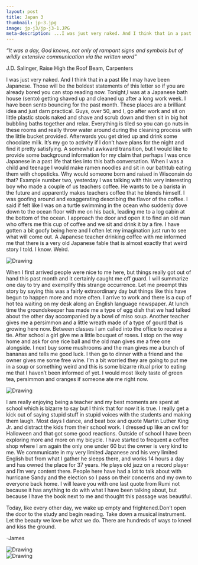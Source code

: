 ```yaml
---
layout: post
title: Japan 3
thumbnail: jp-3.jpg
image: jp-j3/jp-j3-1.JPG
meta-description: ...I was just very naked. And I think that in a past life I may have been Japanese...
---
```


*“It was a day, God knows, not only of rampant signs and symbols but of wildly extensive communication via the written word”*

J.D. Salinger, Raise High the Roof Beam, Carpenters

I was just very naked. And I think that in a past life I may have been Japanese. Those will be the boldest statements of this letter so if you are already bored you can stop reading now. Tonight,I was at a Japanese bath house (sento) getting shaved up and cleaned up after a long work week. I have been sento bouncing for the past month. These places are a brilliant idea and just darn practical. Guys, over 50, and I, go after work and sit on little plastic stools naked and shave and scrub down and then sit in big hot bubbling baths together and relax. Everything is tiled so you can go nuts in these rooms and really throw water around during the cleaning process with the little bucket provided. Afterwards you get dried up and drink some chocolate milk. It’s my go to activity if I don’t have plans for the night and find it pretty satisfying. A somewhat awkward transition, but I would like to provide some background information for my claim that perhaps I was once Japanese in a past life that ties into this bath conversation. When I was a child and teenage I would make ramen noodles and sit in our bathtub eating them with chopsticks. Why would someone born and raised in Wisconsin do that? Example number two, yesterday I was talking with this very interesting boy who made a couple of us teachers coffee. He wants to be a barista in the future and apparently makes teachers coffee that he blends himself. I was goofing around and exaggerating describing the flavor of the coffee. I said if felt like I was on a turtle swimming in the ocean who suddenly dove down to the ocean floor with me on his back, leading me to a log cabin at the bottom of the ocean. I approach the door and open it to find an old man who offers me this cup of coffee and we sit and drink it by a fire. I have gotten a bit goofy being here and I often let my imagination just run to see what will come out. A Japanese teacher drinking coffee with me informed me that there is a very old Japanese fable that is almost exactly that weird story I told. I know. Weird.

<div class="post-image-container-right"><img class="post-image" src="{{ site.url }}/assets/img/posts/jp-j3/jp-j3-1.JPG" alt="Drawing"></div>

When I first arrived people were nice to me here, but things really got out of hand this past month and it certainly caught me off guard. I will summarize one day to try and exemplify this strange occurrence. Let me preempt this story by saying this was a fairly extraordinary day but things like this have begun to happen more and more often. I arrive to work and there is a cup of hot tea waiting on my desk along an English language newspaper. At lunch time the groundskeeper has made me a type of egg dish that we had talked about the other day accompanied by a bowl of miso soup. Another teacher gives me a persimmon and a little wreath made of a type of gourd that is growing here now. Between classes I am called into the office to receive a tie. After school a girl give me a little bouquet of roses. I stop on the way home and ask for one rice ball and the old man gives me a free one alongside. I next buy some mushrooms and the man gives me a bunch of bananas and tells me good luck. I then go to dinner with a friend and the owner gives me some free wine. I’m a bit worried they are going to put me in a soup or something weird and this is some bizarre ritual prior to eating me that I haven’t been informed of yet. I would most likely taste of green tea, persimmon and oranges if someone ate me right now.

<div class="post-image-container-left"><img class="post-image" src="{{ site.url }}/assets/img/posts/jp-j3/jp-j3-2.JPG" alt="Drawing"></div>

I am really enjoying being a teacher and my best moments are spent at school which is bizarre to say but I think that for now it is true. I really get a kick out of saying stupid stuff in stupid voices with the students and making them laugh. Most days I dance, and beat box and quote Martin Luther King Jr. and distract the kids from their school work. I dressed up like an owl for Halloween and that got some good reactions. Outside of school I have been exploring more and more on my bicycle. I have started to frequent a coffee shop where I am again the only one under 60 but the owner is very kind to me. We communicate in my very limited Japanese and his very limited English but from what I gather he sleeps there, and works 14 hours a day and has owned the place for 37 years. He plays old jazz on a record player and I’m very content there. People here have had a lot to talk about with hurricane Sandy and the election so I pass on their concerns and my own to everyone back home. I will leave you with one last quote from Rumi not because it has anything to do with what I have been talking about, but because I have the book next to me and thought this passage was beautiful.

Today, like every other day, we wake up empty and frightened.Don’t open the door to the study and begin reading. Take down a musical instrument. Let the beauty we love be what we do. There are hundreds of ways to kneel and kiss the ground.

-James

<div class="post-image-container"><img class="post-image" src="{{ site.url }}/assets/img/posts/jp-j3/jp-j3-3.JPG" alt="Drawing"></div>

<div class="post-image-container"><img class="post-image" src="{{ site.url }}/assets/img/posts/jp-j3/jp-j3-4.JPG" alt="Drawing"></div>
